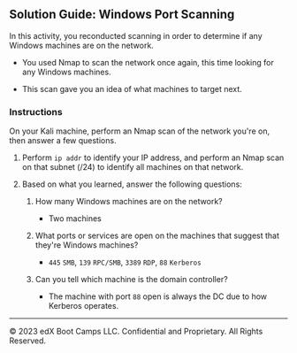 ## Solution Guide: Windows Port Scanning

In this activity, you reconducted scanning in order to determine if any Windows machines are on the network. 

- You used Nmap to scan the network once again, this time looking for any Windows machines. 

- This scan gave you an idea of what machines to target next. 

### Instructions

On your Kali machine, perform an Nmap scan of the network you're on, then answer a few questions. 

1. Perform `ip addr` to identify your IP address, and perform an Nmap scan on that subnet (/24) to identify all machines on that network.

2. Based on what you learned, answer the following questions:

	1. How many Windows machines are on the network?

          - Two machines
	
	2. What ports or services are open on the machines that suggest that they're Windows machines?

          - `445` `SMB`, `139` `RPC/SMB`, `3389` `RDP`, `88` `Kerberos`
	
	3. Can you tell which machine is the domain controller?

          - The machine with port `88` open is always the DC due to how Kerberos operates.

---
&copy; 2023 edX Boot Camps LLC. Confidential and Proprietary. All Rights Reserved.



